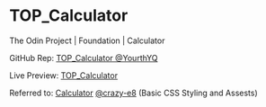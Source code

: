 # TOP_Calculator

The Odin Project | Foundation | Calculator

GitHub Rep: [TOP_Calculator @YourthYQ](https://github.com/YourthYQ/TOP_Calculator/)

Live Preview: [TOP_Calculator](https://yourthyq.github.io/TOP_Calculator/)

Referred to: [Calculator](https://github.com/crazy-e8/Calculator) [@crazy-e8](https://github.com/crazy-e8) (Basic CSS Styling and Assests)
